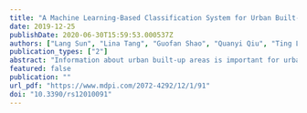```yaml
---
title: "A Machine Learning-Based Classification System for Urban Built-Up Areas Using Multiple Classifiers and Data Sources"
date: 2019-12-25
publishDate: 2020-06-30T15:59:53.000537Z
authors: ["Lang Sun", "Lina Tang", "Guofan Shao", "Quanyi Qiu", "Ting Lan", "Jinyuan Shao"]
publication_types: ["2"]
abstract: "Information about urban built-up areas is important for urban planning and management. However, obtaining accurate information about urban built-up areas is a challenge. This study developed a general-purpose built-up area intelligent classification (BAIC) system that supports various types of data and classifiers. All of the steps in the BAIC were implemented using Python modules including Numpy, Pandas, matplotlib, and scikit-learn. We used the BAIC to conduct a classification experiment that involved seven types of input data; namely, Point of Interest (POI), Road Network (RN), nighttime light (NTL), a combination of POI and RN data (POI_RN), a combination of POI and NTL data (POI_NTL), a combination of RN and NTL data (RN_NTL), and a combination of POI, RN, and NTL data (POI_RN_NTL), and five classifiers, namely, Logistic Regression (LR), Decision Tree (DT), Random Forests (RF), Gradient Boosted Decision Trees (GBDT), and AdaBoost. The results show the following: (1) among the 35 combinations of the five classifiers and seven types of input data, the overall accuracy (OA) ranged from 76 to 89%, F1 values ranged from 0.73 to 0.86, and the area under the receiver operating characteristic (ROC) curve (AUC) ranged from 0.83 to 0.95. The largest F1 value and OA were obtained using the POI_RN_NTL data and AdaBoost, while the largest AUC was obtained using POI_RN_NTL and POI_NTL data against AdaBoost, LR, and RF; and (2) the advantages of the BAIC include its support for multi-source input data, its objective accuracy assessment, and its robust classifiers. The BAIC can quickly and efficiently realize the automatic classification of urban built-up areas at a reasonably low cost and can be readily applied to other urban areas in the world where any kind of POI, RN, or NTL data coverage is available. The results of this study are expected to provide timely and effective reference information for urban planning and urban management departments, and could also potentially be used to develop large-scale maps of urban built-up areas in the future."
featured: false
publication: ""
url_pdf: "https://www.mdpi.com/2072-4292/12/1/91"
doi: "10.3390/rs12010091"
---
```


